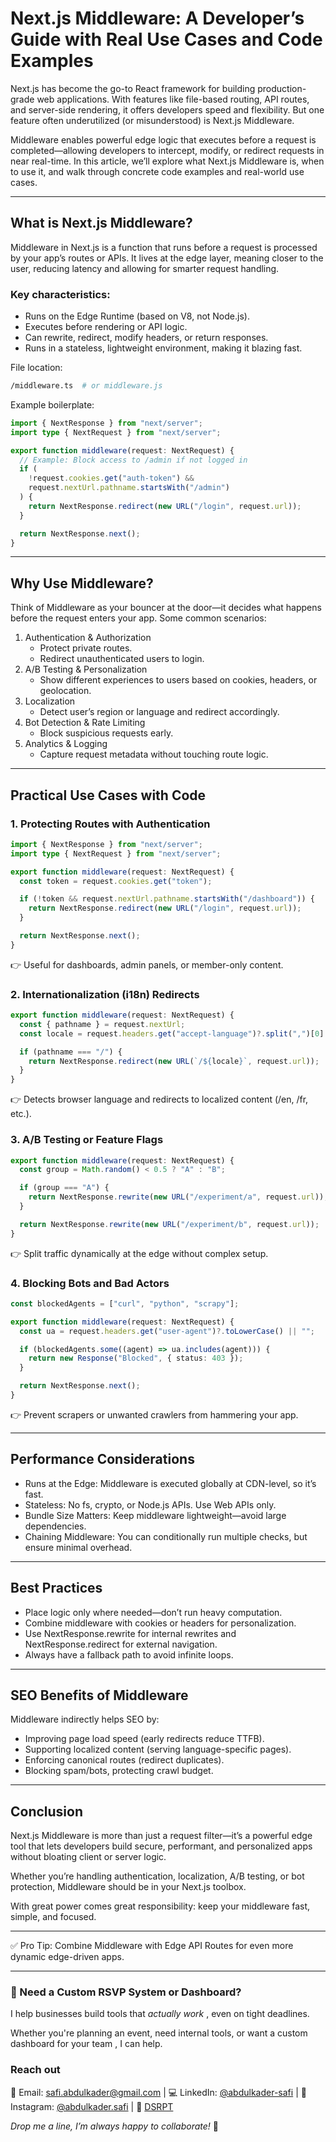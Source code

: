 # Next.js Middleware: A Developer’s Guide with Real Use Cases and Code Examples

Next.js has become the go-to React framework for building production-grade web applications. With features like file-based routing, API routes, and server-side rendering, it offers developers speed and flexibility. But one feature often underutilized (or misunderstood) is Next.js Middleware.

Middleware enables powerful edge logic that executes before a request is completed—allowing developers to intercept, modify, or redirect requests in near real-time. In this article, we’ll explore what Next.js Middleware is, when to use it, and walk through concrete code examples and real-world use cases.

---

## What is Next.js Middleware?

Middleware in Next.js is a function that runs before a request is processed by your app’s routes or APIs. It lives at the edge layer, meaning closer to the user, reducing latency and allowing for smarter request handling.

### Key characteristics:

- Runs on the Edge Runtime (based on V8, not Node.js).
- Executes before rendering or API logic.
- Can rewrite, redirect, modify headers, or return responses.
- Runs in a stateless, lightweight environment, making it blazing fast.

File location:

```bash
/middleware.ts  # or middleware.js
```

Example boilerplate:

```typescript
import { NextResponse } from "next/server";
import type { NextRequest } from "next/server";

export function middleware(request: NextRequest) {
  // Example: Block access to /admin if not logged in
  if (
    !request.cookies.get("auth-token") &&
    request.nextUrl.pathname.startsWith("/admin")
  ) {
    return NextResponse.redirect(new URL("/login", request.url));
  }

  return NextResponse.next();
}
```

---

## Why Use Middleware?

Think of Middleware as your bouncer at the door—it decides what happens before the request enters your app. Some common scenarios:

1. Authentication & Authorization
   - Protect private routes.
   - Redirect unauthenticated users to login.
2. A/B Testing & Personalization
   - Show different experiences to users based on cookies, headers, or geolocation.
3. Localization
   - Detect user’s region or language and redirect accordingly.
4. Bot Detection & Rate Limiting
   - Block suspicious requests early.
5. Analytics & Logging
   - Capture request metadata without touching route logic.

---

## Practical Use Cases with Code

### 1. Protecting Routes with Authentication

```typescript
import { NextResponse } from "next/server";
import type { NextRequest } from "next/server";

export function middleware(request: NextRequest) {
  const token = request.cookies.get("token");

  if (!token && request.nextUrl.pathname.startsWith("/dashboard")) {
    return NextResponse.redirect(new URL("/login", request.url));
  }

  return NextResponse.next();
}
```

👉 Useful for dashboards, admin panels, or member-only content.

### 2. Internationalization (i18n) Redirects

```typescript
export function middleware(request: NextRequest) {
  const { pathname } = request.nextUrl;
  const locale = request.headers.get("accept-language")?.split(",")[0] || "en";

  if (pathname === "/") {
    return NextResponse.redirect(new URL(`/${locale}`, request.url));
  }
}
```

👉 Detects browser language and redirects to localized content (/en, /fr, etc.).

### 3. A/B Testing or Feature Flags

```typescript
export function middleware(request: NextRequest) {
  const group = Math.random() < 0.5 ? "A" : "B";

  if (group === "A") {
    return NextResponse.rewrite(new URL("/experiment/a", request.url));
  }

  return NextResponse.rewrite(new URL("/experiment/b", request.url));
}
```

👉 Split traffic dynamically at the edge without complex setup.

### 4. Blocking Bots and Bad Actors

```typescript
const blockedAgents = ["curl", "python", "scrapy"];

export function middleware(request: NextRequest) {
  const ua = request.headers.get("user-agent")?.toLowerCase() || "";

  if (blockedAgents.some((agent) => ua.includes(agent))) {
    return new Response("Blocked", { status: 403 });
  }

  return NextResponse.next();
}
```

👉 Prevent scrapers or unwanted crawlers from hammering your app.

---

## Performance Considerations

- Runs at the Edge: Middleware is executed globally at CDN-level, so it’s fast.
- Stateless: No fs, crypto, or Node.js APIs. Use Web APIs only.
- Bundle Size Matters: Keep middleware lightweight—avoid large dependencies.
- Chaining Middleware: You can conditionally run multiple checks, but ensure minimal overhead.

---

## Best Practices

- Place logic only where needed—don’t run heavy computation.
- Combine middleware with cookies or headers for personalization.
- Use NextResponse.rewrite for internal rewrites and NextResponse.redirect for external navigation.
- Always have a fallback path to avoid infinite loops.

---

## SEO Benefits of Middleware

Middleware indirectly helps SEO by:

- Improving page load speed (early redirects reduce TTFB).
- Supporting localized content (serving language-specific pages).
- Enforcing canonical routes (redirect duplicates).
- Blocking spam/bots, protecting crawl budget.

---

## Conclusion

Next.js Middleware is more than just a request filter—it’s a powerful edge tool that lets developers build secure, performant, and personalized apps without bloating client or server logic.

Whether you’re handling authentication, localization, A/B testing, or bot protection, Middleware should be in your Next.js toolbox.

With great power comes great responsibility: keep your middleware fast, simple, and focused.

---

✅ Pro Tip: Combine Middleware with Edge API Routes for even more dynamic edge-driven apps.

---

### 🤝 Need a Custom RSVP System or Dashboard?

I help businesses build tools that _actually work_ , even on tight deadlines.

Whether you're planning an event, need internal tools, or want a custom dashboard for your team , I can help.

### Reach out

📧 Email: [safi.abdulkader@gmail.com](mailto:safi.abdulkader@gmail.com) | 💻 LinkedIn: [@abdulkader-safi](https://www.linkedin.com/in/abdulkader-safi/) | 📱 Instagram: [@abdulkader.safi](https://www.instagram.com/abdulkader.safi/) | 🏢 [DSRPT](https://www.dsrpt.com.au/kw/contact)

_Drop me a line, I’m always happy to collaborate!_ 🚀
